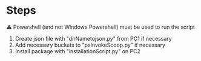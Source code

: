 # Steps

:warning: Powershell (and not Windows Powershell) must be used to run the script

1. Create json file with "dirNametojson.py" from PC1 if necessary
2. Add necessary buckets to "psInvokeScoop.py" if necessary
3. Install package with "installationScript.py" on PC2
